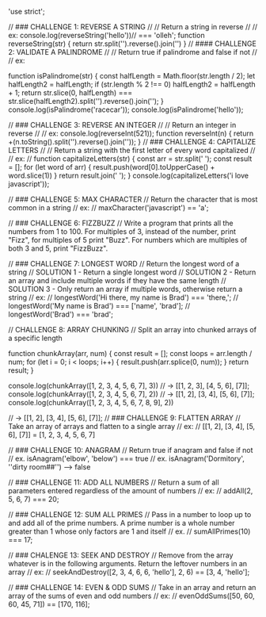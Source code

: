 'use strict';

// ### CHALLENGE 1: REVERSE A STRING
// // Return a string in reverse
// //  ex:
console.log(reverseString('hello'))// === 'olleh';
function reverseString(str) {
    return str.split('').reverse().join('')
}
// #### CHALLENGE 2: VALIDATE A PALINDROME
// // Return true if palindrome and false if not
// // ex:

function isPalindrome(str) {
    const halfLength = Math.floor(str.length / 2);
    let halfLength2 = halfLength;
    if (str.length % 2 !== 0)
        halfLength2 = halfLength + 1;
    return str.slice(0, halfLength) === str.slice(halfLength2).split('').reverse().join('');
}
console.log(isPalindrome('racecar'));
console.log(isPalindrome('hello'));

// ### CHALLENGE 3: REVERSE AN INTEGER
// // Return an integer in reverse
// // ex:
console.log(reverseInt(521));
function reverseInt(n) {
    return +(n.toString().split('').reverse().join(''));
}
// ### CHALLENGE 4: CAPITALIZE LETTERS
// // Return a string with the first letter of every word capitalized
// //  ex:
//
function capitalizeLetters(str) {
    const arr = str.split(' ');
    const result = [];
    for (let word of arr) {
        result.push(word[0].toUpperCase() + word.slice(1))
    }
    return result.join(' ');
}
console.log(capitalizeLetters('i love javascript'));

// ### CHALLENGE 5: MAX CHARACTER
// Return the character that is most common in a string
// ex:
// maxCharacter('javascript') == 'a';




// ### CHALLENGE 6: FIZZBUZZ
// Write a program that prints all the numbers from 1 to 100. For multiples of 3, instead of the number, print "Fizz", for multiples of 5 print "Buzz". For numbers which are multiples of both 3 and 5, print "FizzBuzz".

// ### CHALLENGE 7: LONGEST WORD
// Return the longest word of a string
// SOLUTION 1 - Return a single longest word
// SOLUTION 2 - Return an array and include multiple words if they have the same length
// SOLUTION 3 - Only return an array if multiple words, otherwise return a string
// ex:
// longestWord('Hi there, my name is Brad') === 'there,';
// longestWord('My name is Brad') === ['name', 'brad'];
// longestWord('Brad') === 'brad';

// CHALLENGE 8: ARRAY CHUNKING
// Split an array into chunked arrays of a specific length

function chunkArray(arr, num) {
    const result = [];
    const loops = arr.length / num;
    for (let i = 0; i < loops; i++) {
        result.push(arr.splice(0, num));
    } return result;
}

console.log(chunkArray([1, 2, 3, 4, 5, 6, 7], 3))
// -> [[1, 2, 3], [4, 5, 6], [7]];
console.log(chunkArray([1, 2, 3, 4, 5, 6, 7], 2))
// -> [[1, 2], [3, 4], [5, 6], [7]];
console.log(chunkArray([1, 2, 3, 4, 5, 6, 7, 8, 9], 2))

// -> [[1, 2], [3, 4], [5, 6], [7]];
// ### CHALLENGE 9: FLATTEN ARRAY
// Take an array of arrays and flatten to a single array
// ex:
// [[1, 2], [3, 4], [5, 6], [7]] = [1, 2, 3, 4, 5, 6, 7]

// ### CHALLENGE 10: ANAGRAM
// Return true if anagram and false if not
// ex. isAnagram('elbow', 'below') === true
// ex. isAnagram('Dormitory', ''dirty room##'') --> false

// ### CHALLENGE 11: ADD ALL NUMBERS
// Return a sum of all parameters entered regardless of the amount of numbers
// ex:
// addAll(2, 5, 6, 7) === 20;

// ### CHALLENGE 12: SUM ALL PRIMES
// Pass in a number to loop up to and add all of the prime numbers. A prime number is a whole number greater than 1 whose only factors are 1 and itself
// ex.
// sumAllPrimes(10) === 17;

// ### CHALENGE 13: SEEK AND DESTROY
// Remove from the array whatever is in the following arguments. Return the leftover numbers in an array
// ex:
// seekAndDestroy([2, 3, 4, 6, 6, 'hello'], 2, 6) == [3, 4, 'hello'];

// ### CHALLENGE 14: EVEN & ODD SUMS
// Take in an array and return an array of the sums of even and odd numbers
// ex:
// evenOddSums([50, 60, 60, 45, 71]) == [170, 116];
